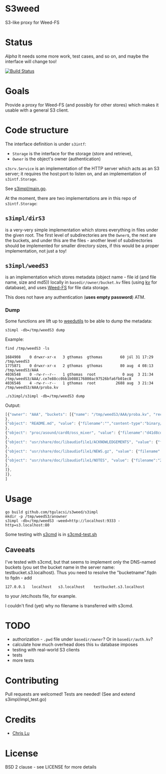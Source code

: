 # S3weed
S3-like proxy for Weed-FS

# Status

*Alpha*
It needs some more work, test cases, and so on, and maybe the interface will change too!

[![Build Status](https://travis-ci.org/tgulacsi/s3weed.png)](https://travis-ci.org/tgulacsi/s3weed)

# Goals

Provide a proxy for Weed-FS (and possibly for other stores) which makes
it usable with a general S3 client.

# Code structure
The interface definition is under `s3intf`:

* `Storage` is the interface for the storage (store and retrieve),
* `Owner` is the object's owner (authentication)

`s3srv.Service` is an implementation of the HTTP server which acts as an S3 server;
it requires the host:port to listen on, and an implementation of `s3intf.Storage`.

See [s3impl/main.go](s3impl/main.go).

At the moment, there are two implementations are in this repo of `s3intf.Storage`:

## `s3impl/dirS3`
is a very-very simple implementation which stores everything
in files under the given root. The first level of subdirectories are the `Owner`s,
the next are the buckets, and under this are the files -
another level of subdirectories should be implemented for smaller directory
sizes, if this would be a proper implementation, not just a toy!

## `s3impl/weedS3`
is an implementation which stores metadata
(object name - file id (and file name, size and md5)) locally in
`basedir/owner/bucket.kv` files (using [kv](github.com/cznic/kv) for database),
and uses [Weed-FS](code.google.com/p/weed-fs) for file data storage.

This does not have any authentication (**uses empty password**) ATM.

### Dump
Some functions are lift up to [weedutils](s3impl/weedS3/weedutils) to be able
to dump the metadata:

    s3impl -db=/tmp/weedS3 dump

Example:

    find /tmp/weedS3 -ls
```
1684908    0 drwxr-xr-x   3 gthomas  gthomas        60 júl 31 17:29 /tmp/weedS3
1775871    0 drwxr-xr-x   2 gthomas  gthomas        80 aug  4 08:13 /tmp/weedS3/AAA
4036548    0 -rw-r--r--   1 gthomas  root            0 aug  3 21:34 /tmp/weedS3/AAA/.ce7e88cc0bb1b088176800ac97526bfa6fb01ec8
4036546    4 -rw-r--r--   1 gthomas  root         2688 aug  3 21:34 /tmp/weedS3/AAA/proba.kv
```

    ./s3impl/s3impl -db=/tmp/weedS3 dump
Output:

```javascript
[{"owner": "AAA", "buckets": [{"name": "/tmp/weedS3/AAA/proba.kv", "records": [{"object": "LICENSE", "value": {"filename":"","content-type":"binary/octet-stream","fid":"4,2722ed69c86a","created":"2013-08-03T07:36:38.108498712+02:00","size":1289,"md5":null}
},
{"object": "README.md", "value": {"filename":"","content-type":"binary/octet-stream","fid":"7,2723a1d7810f","created":"2013-08-03T10:08:52.744667642+02:00","size":830,"md5":null}
},
{"object": "proc/asound/card0/oss_mixer", "value": {"filename":"d41d8cd98f00b204e9800998ecf8427e","content-type":"binary/octet-stream","fid":"3,c35443c5be00","created":"2013-08-04T08:27:05.607300512+02:00","size":830,"md5":"1B2M2Y8AsgTpgAmY7PhCfg=="}
},
{"object": "usr/share/doc/libaudiofile1/ACKNOWLEDGEMENTS", "value": {"filename":"ee367eb080d6c52af0de2c2f2996dcf9","content-type":"binary/octet-stream","fid":"4,c3e3e53d845c","created":"2013-08-04T08:30:00.448380137+02:00","size":631,"md5":"7jZ+sIDWxSrw3iwvKZbc+Q=="}
},
{"object": "usr/share/doc/libaudiofile1/NEWS.gz", "value": {"filename":"c3aabdd7b37ca18993a3129666be3902","content-type":"binary/octet-stream","fid":"5,c3de130a5414","created":"2013-08-04T08:29:59.367915855+02:00","size":835,"md5":"w6q917N8oYmToxKWZr45Ag=="}
},
{"object": "usr/share/doc/libaudiofile1/NOTES", "value": {"filename":"254d7ea4d66701481e7064464c1f7af5","content-type":"binary/octet-stream","fid":"3,c3e222956fd1","created":"2013-08-04T08:30:00.235051529+02:00","size":1371,"md5":"JU1+pNZnAUgecGRGTB969Q=="}
},
]},
]},
]
```

# Usage

    go build github.com/tgulacsi/s3weed/s3impl
    mkdir -p /tmp/weedS3/anowner
    s3impl -db=/tmp/weedS3 -weed=http://localhost:9333 -http=s3.localhost:80

  Some testing with [s3cmd](http://s3tools.org/s3cmd) is in
  [s3cmd-test.sh](s3cmd-test.sh)

## Caveeats
I've tested with s3cmd, but that seems to implement only the DNS-named buckets
(you set the bucket name in the server name: testbucket.s3.localhost).
Thus you need to resolve the "bucketname".fqdn to fqdn - add

    127.0.0.1   localhost   s3.localhost    testbucket.s3.localhost

to your /etc/hosts file, for example.

I couldn't find (yet) why no filename is transferred with s3cmd.

# TODO

  * authorization - `.pwd` file under `basedir/owner`? Or in `basedir/auth.kv`?
  * calculate how much overhead does this `kv` database imposes
  * testing with real-world S3 clients
  * tests
  * more tests

# Contributing

Pull requests are welcomed!
Tests are needed! (See and extend s3impl/impl_test.go)

# Credits
  * [Chris Lu](http://code.google.com/u/114794436895060361581/)

# License

BSD 2 clause - see LICENSE for more details
